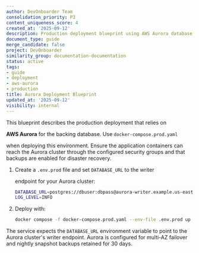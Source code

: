 ```yaml
---
author: DevOnboarder Team
consolidation_priority: P3
content_uniqueness_score: 4
created_at: '2025-09-12'
description: Production deployment blueprint using AWS Aurora database with Docker Compose
document_type: guide
merge_candidate: false
project: DevOnboarder
similarity_group: documentation-documentation
status: active
tags:
- guide
- deployment
- aws-aurora
- production
title: Aurora Deployment Blueprint
updated_at: '2025-09-12'
visibility: internal
---
```


This blueprint describes the production deployment that relies on

**AWS Aurora** for the backing database. Use `docker-compose.prod.yaml`

when deploying this environment. Ensure the application containers can
reach the Aurora cluster through the configured security groups and that
backups are enabled for disaster recovery.

1. Create a `.env.prod` file and set `DATABASE_URL` to the writer

   endpoint for your Aurora cluster:

    ```bash
    DATABASE_URL=postgres://dbuser:dbpass@aurora-writer.example.us-east-1.rds.amazonaws.com:5432/prod_db
    LOG_LEVEL=INFO
    ```

2. Deploy with:

    ```bash
    docker compose -f docker-compose.prod.yaml --env-file .env.prod up -d
    ```

The service expects the `DATABASE_URL` environment variable to point to
the Aurora cluster's writer endpoint. Aurora is configured for multi-AZ
failover and nightly snapshot backups retained for 30 days.
